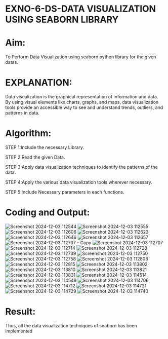 # EXNO-6-DS-DATA VISUALIZATION USING SEABORN LIBRARY

# Aim:
  To Perform Data Visualization using seaborn python library for the given datas.

# EXPLANATION:
Data visualization is the graphical representation of information and data. By using visual elements like charts, graphs, and maps, data visualization tools provide an accessible way to see and understand trends, outliers, and patterns in data.

# Algorithm:
STEP 1:Include the necessary Library.

STEP 2:Read the given Data.

STEP 3:Apply data visualization techniques to identify the patterns of the data.

STEP 4:Apply the various data visualization tools wherever necessary.

STEP 5:Include Necessary parameters in each functions.

# Coding and Output:
 ![Screenshot 2024-12-03 112544](https://github.com/user-attachments/assets/bbf21593-91b0-40c1-b4de-72022d830726)
![Screenshot 2024-12-03 112555](https://github.com/user-attachments/assets/7a95618d-d840-47d6-8315-217b5e6241e4)
![Screenshot 2024-12-03 112606](https://github.com/user-attachments/assets/40d907c4-f3b1-4621-a15b-e2052e280be2)
![Screenshot 2024-12-03 112623](https://github.com/user-attachments/assets/dce57023-306d-4a14-a268-8c40a8edd609)
![Screenshot 2024-12-03 112646](https://github.com/user-attachments/assets/45cdf1fc-7fa6-4bf9-bde3-46bf3b6598ef)
![Screenshot 2024-12-03 112657](https://github.com/user-attachments/assets/0636986c-f10f-462e-be06-666187c7df37)
![Screenshot 2024-12-03 112707 - Copy](https://github.com/user-attachments/assets/39720318-93a3-4c4b-ba0a-6e896968f50d)
![Screenshot 2024-12-03 112707](https://github.com/user-attachments/assets/6f597e5d-d991-4e9a-8f91-5082f2bac180)
![Screenshot 2024-12-03 112714](https://github.com/user-attachments/assets/c6336d57-6a84-4b1e-8253-ba64869ab23f)
![Screenshot 2024-12-03 112728](https://github.com/user-attachments/assets/3b5740b7-5c9c-4ed8-a920-2942aed867d2)
![Screenshot 2024-12-03 112739](https://github.com/user-attachments/assets/938e616b-e7e9-4a6f-bb8b-7de381bc1616)
![Screenshot 2024-12-03 112750](https://github.com/user-attachments/assets/76ffaeb6-9ca9-4709-a90b-c37ad2cb4478)
![Screenshot 2024-12-03 112758](https://github.com/user-attachments/assets/2f03c6c0-8c46-42e3-bf70-4ad8e9c7ad54)
![Screenshot 2024-12-03 112806](https://github.com/user-attachments/assets/ee81e2f1-a8d3-4cdc-811d-049e1b11cb7d)
![Screenshot 2024-12-03 112815](https://github.com/user-attachments/assets/5b45d555-0f8f-4374-aee0-c764a1ee4dd6)
![Screenshot 2024-12-03 113802](https://github.com/user-attachments/assets/3f448672-ce92-4b72-83ef-902806dbc8f1)
![Screenshot 2024-12-03 113810](https://github.com/user-attachments/assets/d2d39350-40e8-4e21-b8c5-a6bb47792d90)
![Screenshot 2024-12-03 113821](https://github.com/user-attachments/assets/8c2f99a9-e144-42db-8a0e-7c5c4cd09002)
![Screenshot 2024-12-03 113831](https://github.com/user-attachments/assets/7acbe40f-e02f-40b6-9945-e76681500d8a)
![Screenshot 2024-12-03 114514](https://github.com/user-attachments/assets/f83c1f42-4c18-4586-9ba1-fa19794e6316)
![Screenshot 2024-12-03 114549](https://github.com/user-attachments/assets/6135480d-73dd-496a-b512-72ccea06712f)
![Screenshot 2024-12-03 114706](https://github.com/user-attachments/assets/e18d0aa2-e6eb-4c84-9505-b306f3e7bae9)
![Screenshot 2024-12-03 114712](https://github.com/user-attachments/assets/b50d8339-90ef-422e-a0b9-75cdf769b919)
![Screenshot 2024-12-03 114721](https://github.com/user-attachments/assets/3aaa8303-ba33-4a47-a34a-c2f84742c67b)
![Screenshot 2024-12-03 114729](https://github.com/user-attachments/assets/57f7e222-8eb5-4fcf-a48c-a5a5c73fbcd2)
![Screenshot 2024-12-03 114740](https://github.com/user-attachments/assets/036606c1-6a44-4008-9dbe-d2300edc7261)
# Result:
 Thus, all the data visualization techniques of seaborn has been implemented
